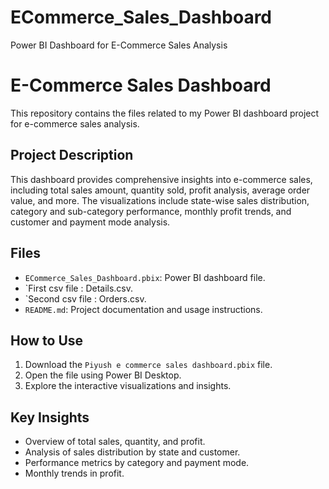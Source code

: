 # ECommerce_Sales_Dashboard
Power BI Dashboard for E-Commerce Sales Analysis
# E-Commerce Sales Dashboard

This repository contains the files related to my Power BI dashboard project for e-commerce sales analysis.

## Project Description

This dashboard provides comprehensive insights into e-commerce sales, including total sales amount, quantity sold, profit analysis, average order value, and more. The visualizations include state-wise sales distribution, category and sub-category performance, monthly profit trends, and customer and payment mode analysis.

## Files

- `ECommerce_Sales_Dashboard.pbix`: Power BI dashboard file.
- `First csv file : Details.csv.
- `Second csv file : Orders.csv.
- `README.md`: Project documentation and usage instructions.

## How to Use

1. Download the `Piyush e commerce sales dashboard.pbix` file.
2. Open the file using Power BI Desktop.
3. Explore the interactive visualizations and insights.

## Key Insights

- Overview of total sales, quantity, and profit.
- Analysis of sales distribution by state and customer.
- Performance metrics by category and payment mode.
- Monthly trends in profit.
